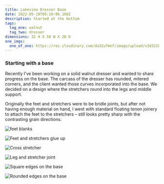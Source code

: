 ```yaml
---
title: Lakeview Dresser Base
date: 2022-05-10T05:10:06.166Z
description: Started at the bottom
tags:
  tag_one: walnut
  tag_two: dresser
dimensions: 32 H X 58 W X 20 D
one_imgs:
  one_of_one: https://res.cloudinary.com/da32ufmnf/image/upload/v1652160038/proportional.design-v2/lakeview-base/taohbrrmmzazwdtxntap.jpg
---
```

### Starting with a base

Recently I've been working on a solid walnut dresser and wanted to share progress on the base. The carcass of the dresser has rounded, mitered corners, and the client wanted those curves incorporated into the base. We decided on a design where the stretchers round into the legs and middle support.

Originally the feet and stretchers were to be bridle joints, but after not having enough material on hand, I went with standard floating tenon joinery to attach the feet to the stretchers – still looks pretty sharp with the contrasting grain directions.

![feet blanks](https://res.cloudinary.com/da32ufmnf/image/upload/v1652160038/proportional.design-v2/lakeview-base/w9f4syfixf0hcuu1cy1n.jpg)

![Feet and stretchers glue up](https://res.cloudinary.com/da32ufmnf/image/upload/v1652160038/proportional.design-v2/lakeview-base/dlejl1yomf4mh1thaede.jpg)

![Cross stretcher](https://res.cloudinary.com/da32ufmnf/image/upload/v1652160039/proportional.design-v2/lakeview-base/qluevkxel97fpkoat0qf.jpg)

![Leg and stretcher joint](https://res.cloudinary.com/da32ufmnf/image/upload/v1652160038/proportional.design-v2/lakeview-base/u7dvffxjp3mvwp3amvzr.jpg)

![Square edges on the base](https://res.cloudinary.com/da32ufmnf/image/upload/v1652160038/proportional.design-v2/lakeview-base/z0optxjcq90cxp360guo.jpg)

![Rounded edges on the base](https://res.cloudinary.com/da32ufmnf/image/upload/v1652160039/proportional.design-v2/lakeview-base/ld4kc8zysm4j71dkoiq3.jpg)
